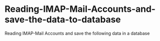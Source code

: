 # Reading-IMAP-Mail-Accounts-and-save-the-data-to-database
Reading IMAP-Mail Accounts and save the following data in a database
